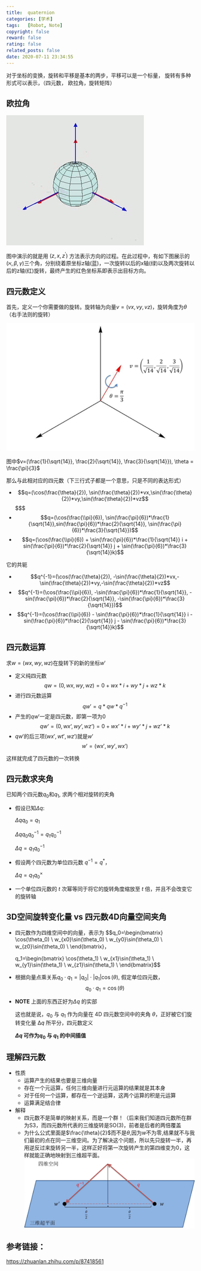 ```yaml
---
title:  quaternion
categories: [学术]
tags:   [Robot, Note]
copyright: false
reward: false
rating: false
related_posts: false
date: 2020-07-11 23:34:55
---
```


对于坐标的变换，旋转和平移是基本的两步，平移可以是一个标量， 旋转有多种形式可以表示，（四元数， 欧拉角，旋转矩阵）

## 欧拉角
![](/images/posts/robot/quaternion/eular.gif)

图中演示的就是用 $(z, x,z^{'})$ 方法表示方向的过程。在此过程中，有如下图展示的 $(\aleph, \beta,\gamma)$三个角，分别绕着原坐标z轴(蓝)，一次旋转以后的x轴(绿)以及两次旋转以后的z轴(红)旋转，最终产生的红色坐标系即表示出目标方向。

## 四元数定义
首先，定义一个你需要做的旋转。旋转轴为向量$v=(vx,vy,vz)$，旋转角度为$\theta$（右手法则的旋转）

![](/images/posts/robot/quaternion/quaternion.jpg)

图中$v=(\frac{1}{\sqrt{14}}, \frac{2}{\sqrt{14}}, \frac{3}{\sqrt{14}}), \theta = \frac{\pi}{3}$

那么与此相对应的四元数（下三行式子都是一个意思，只是不同的表达形式）
- $$q=(\cos(\frac{\theta}{2}), \sin(\frac{\theta}{2})*vx,\sin(\frac{\theta}{2})*vy,\sin(\frac{\theta}{2})*vz$$$$$
- $$q=(\cos(\frac{\\pi}{6}), \sin(\frac{\pi}{6})*\frac{1}{\sqrt{14}},sin(\frac{\pi}{6})*\frac{2}{\sqrt{14}}, \sin(\frac{\pi}{6})*\frac{3}{\sqrt{14}})$$
- $$q=(\cos(\frac{\\pi}{6}) + \sin(\frac{\pi}{6})*\frac{1}{\sqrt{14}} i + sin(\frac{\pi}{6})*\frac{2}{\sqrt{14}} j +  \sin(\frac{\pi}{6})*\frac{3}{\sqrt{14}}k)$$

它的共轭

- $$q^{-1}=(\cos(\frac{\theta}{2}), -\sin(\frac{\theta}{2})*vx,-\sin(\frac{\theta}{2})*vy,-\sin(\frac{\theta}{2})*vz$$
- $$q^{-1}=(\cos(\frac{\\pi}{6}), -\sin(\frac{\pi}{6})*\frac{1}{\sqrt{14}}, - sin(\frac{\pi}{6})*\frac{2}{\sqrt{14}}, -\sin(\frac{\pi}{6})*\frac{3}{\sqrt{14}})$$
- $$q^{-1}=(\cos(\frac{\\pi}{6}) - \sin(\frac{\pi}{6})*\frac{1}{\sqrt{14}} i - sin(\frac{\pi}{6})*\frac{2}{\sqrt{14}} j - \sin(\frac{\pi}{6})*\frac{3}{\sqrt{14}}k)$$
  
## 四元数运算
求$w=(wx,wy,wz)$在旋转下的新的坐标$w'$
- 定义纯四元数
  $$qw=(0,wx,wy,wz) =0+ wx*i+ wy*j+wz*k$$
- 进行四元数运算
  $$qw'=q*qw*q^{-1}$$
- 产生的$qw'$一定是四元数，即第一项为0
  $$qw‘=(0,wx‘,wy’,wz‘) =0+ wx’*i+ wy‘*j+wz’*k$$
- $qw'$的后三项$(wx',wt',wz')$就是$w'$
  $$w'=(wx',wy',wx')$$

这样就完成了四元数的一次转换

## 四元数求夹角
已知两个四元数$q_0$和$q_1$, 求两个相对旋转的夹角
- 假设已知$\Delta q$:
    
    $\Delta q q_0 = q_1$

    $\Delta q q_0 q_0^{-1}= q_1 q_0^{-1}$

    $\Delta q = q_1 q_0^{-1}$
- 假设两个四元数为单位四元数 $q^{-1} = q^*$，

    $\Delta q=q_1 q_0^{×}$

- 一个单位四元数的 $t$ 次幂等同于将它的旋转角度缩放至 $t$ 倍，并且不会改变它的旋转轴

## 3D空间旋转变化量 vs 四元数4D向量空间夹角
- 四元数作为四维空间中的向量，表示为
  $$q_0=\begin{bmatrix}
  \cos(\theta_0) \\
  w_{x0}\sin(\theta_0) \\
  w_{y0}\sin(\theta_0) \\
  w_{z0}\sin(\theta_0) \\
  \end{bmatrix}， 

  q_1=\begin{bmatrix}
  \cos(\theta_1) \\
  w_{x1}\sin(\theta_1) \\
  w_{y1}\sin(\theta_1) \\
  w_{z1}\sin(\theta_1) \\
  \end{bmatrix}$$
- 根据向量点乘关系$q_0 \cdot q_1 =|q_0|\cdot |q_1|\cos(\theta)$, 假定单位四元数， 
    $$q_0 \cdot q_1 =\cos(\theta)$$
- **NOTE** 上面的东西正好为$\Delta q$ 的实部

  这也就是说，$q_0$ 与 $q_1$ 作为向量在 4D 四元数空间中的夹角 $\theta$，正好被它们旋转变化量 $∆q$ 所平分，四元数定义

  **$\Delta q$ 可作为$q_0$ 与 $q_1$ 的中间插值**


## 理解四元数
- 性质
    - 运算产生的结果也要是三维向量
    - 存在一个元运算，任何三维向量进行元运算的结果就是其本身
    - 对于任何一个运算，都存在一个逆运算，这两个运算的积是元运算
    - 运算满足结合律
- 解释
     - 四元数不是简单的映射关系，而是一个群！（后来我们知道四元数所在群为S3，而四元数所代表的三维旋转是SO(3)，前者是后者的两倍覆盖
     - 为什么公式里面是$\frac{\theta}{2}$而不是$\theta$,因为$w$不为零,结果就不与我们最初的点在同一三维空间。为了解决这个问题，所以先只旋转一半，再用逆反过来旋转另一半，这样正好将第一次旋转产生的第四维变为0，这样就能正确地映射到三维超平面。
        ![](/images/posts/robot/quaternion/three_dim.jpg)


## 参考链接：
https://zhuanlan.zhihu.com/p/87418561